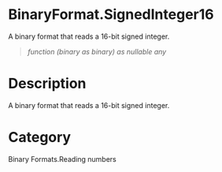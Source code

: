 ﻿# BinaryFormat.SignedInteger16
A binary format that reads a 16-bit signed integer.
> _function (binary as binary) as nullable any_
# Description 
A binary format that reads a 16-bit signed integer.
# Category 
Binary Formats.Reading numbers
